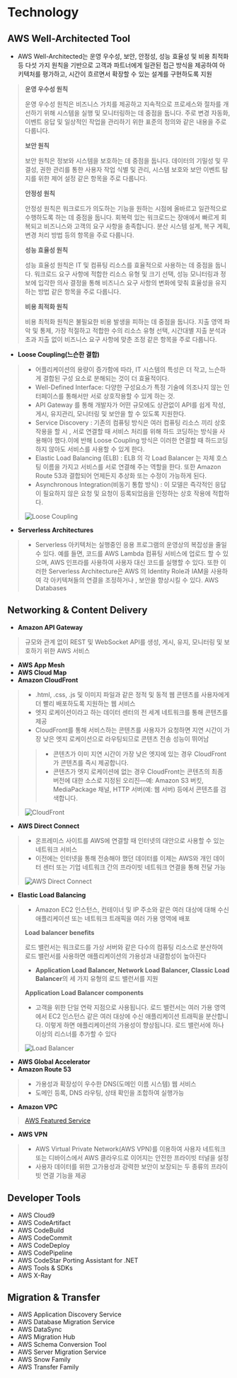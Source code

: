 Technology
============

AWS Well-Architected Tool
--------
 + AWS Well-Architected는 운영 우수성, 보안, 안정성, 성능 효율성 및 비용 최적화 등 다섯 가지 원칙을 기반으로 고객과 파트너에게 일관된 접근 방식을 제공하여 아키텍처를 평가하고, 시간이 흐르면서 확장할 수 있는 설계를 구현하도록 지원
>
> **운영 우수성 원칙**
>
> 운영 우수성 원칙은 비즈니스 가치를 제공하고 지속적으로 프로세스와 절차를 개선하기 위해 시스템을 실행 및 모니터링하는 데 중점을 둡니다. 주로 변경 자동화, 이벤트 응답 및 일상적인 작업을 관리하기 위한 표준의 정의와 같은 내용을 주로 다룹니다.
>
> **보안 원칙**
>
> 보안 원칙은 정보와 시스템을 보호하는 데 중점을 둡니다. 데이터의 기밀성 및 무결성, 권한 관리를 통한 사용자 작업 식별 및 관리, 시스템 보호와 보안 이벤트 탐지를 위한 제어 설정 같은 항목을 주로 다룹니다.
>
> **안정성 원칙**
>
> 안정성 원칙은 워크로드가 의도하는 기능을 원하는 시점에 올바르고 일관적으로 수행하도록 하는 데 중점을 둡니다. 회복력 있는 워크로드는 장애에서 빠르게 회복되고 비즈니스와 고객의 요구 사항을 충족합니다. 분산 시스템 설계, 복구 계획, 변경 처리 방법 등의 항목을 주로 다룹니다.
>
> **성능 효율성 원칙**
>
> 성능 효율성 원칙은 IT 및 컴퓨팅 리소스를 효율적으로 사용하는 데 중점을 둡니다. 워크로드 요구 사항에 적합한 리소스 유형 및 크기 선택, 성능 모니터링과 정보에 입각한 의사 결정을 통해 비즈니스 요구 사항의 변화에 맞춰 효율성을 유지하는 방법 같은 항목을 주로 다룹니다.
>
> **비용 최적화 원칙**
>
> 비용 최적화 원칙은 불필요한 비용 발생을 피하는 데 중점을 둡니다. 지출 영역 파악 및 통제, 가장 적절하고 적합한 수의 리소스 유형 선택, 시간대별 지출 분석과 초과 지출 없이 비즈니스 요구 사항에 맞춘 조정 같은 항목을 주로 다룹니다.

+ **Loose Coupling(느슨한 결합)**
>
> + 어플리케이션의 용량이 증가함에 따라, IT 시스템의 특성은 더 작고, 느슨하게 결합된 구성 요소로 분해되는 것이 더 효율적이다.
> + Well-Defined Interface: 다양한 구성요소가 특정 기술에 의조나지 않는 인터페이스를 통해서만 서로 상호작용할 수 있게 하는 것.
> + API Gateway 를 통해 개발자가 어떤 규모에도 상관없이 API를 쉽게 작성, 게시, 유지관리, 모니터링 및 보안을 할 수 있도록 지원한다.
> + Service Discovery : 기존의 컴퓨팅 방식은 여러 컴퓨팅 리소스 끼리 상호작용을 할 시 , 서로 연결할 때 서비스 처리를 위해 하드 코딩하는 방식을 사용해야 했다.이에 반해 Loose Coupling 방식은 이러한 연결할 때 하드코딩하지 않아도 서비스를 사용할 수 있게 한다.
> + Elastic Load Balancing (ELB) : ELB 의 각 Load Balancer 는 자체 호스팅 이름을 가지고 서비스를 서로 연결해 주는 역할을 한다. 또한 Amazon Route 53과 결합되어 언제든지 추상화 또는 수정이 가능하게 된다.
> + Asynchronous Integration(비동기 통합 방식) : 이 모델은 즉각적인 응답이 필요하지 않은 요청 및 요청이 등록되었음을 인정하는 상호 작용에 적합하다.
>
> ![Loose Coupling](https://miro.medium.com/max/582/1*lQGD0fPP0UiOr1kLYhckUw.jpeg)             
>

+ **Serverless Architectures**
>
> + Serverless 아키텍처는 실행중인 응용 프로그램의 운영상의 복잡성을 줄일 수 있다. 예를 들면, 코드를 AWS Lambda 컴퓨팅 서비스에 업로드 할 수 있으며, AWS 인프라를 사용하여 사용자 대신 코드를 실행할 수 있다. 또한 이러한 Serverless Architecture은 AWS 의 Identity Role과 IAM을 사용하여 각 아키텍쳐들의 연결을 조정하거나 , 보안을 향상시킬 수 있다.
AWS Databases

Networking & Content Delivery
--------
+ **Amazon API Gateway**
> 규모와 관계 없이 REST 및 WebSocket API를 생성, 게시, 유지, 모니터링 및 보호하기 위한 AWS 서비스

+ **AWS App Mesh**
+ **AWS Cloud Map**
+ **Amazon CloudFront**
> + .html, .css, .js 및 이미지 파일과 같은 정적 및 동적 웹 콘텐츠를 사용자에게 더 빨리 배포하도록 지원하는 웹 서비스
> + 엣지 로케이션이라고 하는 데이터 센터의 전 세계 네트워크를 통해 콘텐츠를 제공
> + CloudFront를 통해 서비스하는 콘텐츠를 사용자가 요청하면 지연 시간이 가장 낮은 엣지 로케이션으로 라우팅되므로 콘텐츠 전송 성능이 뛰어남
>> + 콘텐츠가 이미 지연 시간이 가장 낮은 엣지에 있는 경우 CloudFront가 콘텐츠를 즉시 제공합니다.
>> + 콘텐츠가 엣지 로케이션에 없는 경우 CloudFront는 콘텐츠의 최종 버전에 대한 소스로 지정된 오리진—예: Amazon S3 버킷, MediaPackage 채널, HTTP 서버(예: 웹 서버) 등에서 콘텐츠를 검색합니다.
>
> ![CloudFront](https://docs.aws.amazon.com/ko_kr/AmazonCloudFront/latest/DeveloperGuide/images/how-you-configure-cf.png)             
>

+ **AWS Direct Connect**
> + 온프레미스 사이트를 AWS에 연결할 때 인터넷의 대안으로 사용할 수 있는 네트워크 서비스
> + 이전에는 인터넷을 통해 전송해야 했던 데이터를 이제는 AWS와 개인 데이터 센터 또는 기업 네트워크 간의 프라이빗 네트워크 연결을 통해 전달 가능
>
> ![AWS Direct Connect](https://docs.aws.amazon.com/ko_kr/directconnect/latest/UserGuide/images/direct_connect_overview.png)             
>

+ **Elastic Load Balancing**
> +  Amazon EC2 인스턴스, 컨테이너 및 IP 주소와 같은 여러 대상에 대해 수신 애플리케이션 또는 네트워크 트래픽을 여러 가용 영역에 배포
>
> **Load balancer benefits**
>
> 로드 밸런서는 워크로드를 가상 서버와 같은 다수의 컴퓨팅 리소스로 분산하여 로드 밸런서를 사용하면 애플리케이션의 가용성과 내결함성이 높아진다
> + **Application Load Balancer, Network Load Balancer, Classic Load Balancer**의 세 가지 유형의 로드 밸런서를 지원
>
> **Application Load Balancer components**
> + 고객을 위한 단일 연락 지점으로 사용됩니다. 로드 밸런서는 여러 가용 영역에서 EC2 인스턴스 같은 여러 대상에 수신 애플리케이션 트래픽을 분산합니다. 이렇게 하면 애플리케이션의 가용성이 향상됩니다. 로드 밸런서에 하나 이상의 리스너를 추가할 수 있다
>
> ![Load Balancer](https://docs.aws.amazon.com/ko_kr/elasticloadbalancing/latest/application/images/component_architecture.png)             
>

+ **AWS Global Accelerator**
+ **Amazon Route 53**
> + 가용성과 확장성이 우수한 DNS(도메인 이름 시스템) 웹 서비스
> + 도메인 등록, DNS 라우팅, 상태 확인을 조합하여 실행가능


+ **Amazon VPC**
> [AWS Featured Service][a]
>
[a]:https://github.com/kimhaen/AWS/blob/master/Cloud%20Practitioner/1.2%20AWS%20Featured%20Services.md

+ **AWS VPN**
> + AWS Virtual Private Network(AWS VPN)를 이용하여 사용자 네트워크 또는 디바이스에서 AWS 클라우드로 이어지는 안전한 프라이빗 터널을 설정
> + 사용자 데이터를 위한 고가용성과 강력한 보안이 보장되는 두 종류의 프라이빗 연결 기능을 제공

Developer Tools
--------
+ AWS Cloud9
+ AWS CodeArtifact
+ AWS CodeBuild
+ AWS CodeCommit
+ AWS CodeDeploy
+ AWS CodePipeline
+ AWS CodeStar
  Porting Assistant for .NET
+ AWS Tools & SDKs
+ AWS X-Ray

Migration & Transfer
--------
+ AWS Application Discovery Service
+ AWS Database Migration Service
+ AWS DataSync
+ AWS Migration Hub
+ AWS Schema Conversion Tool
+ AWS Server Migration Service
+ AWS Snow Family
+ AWS Transfer Family

